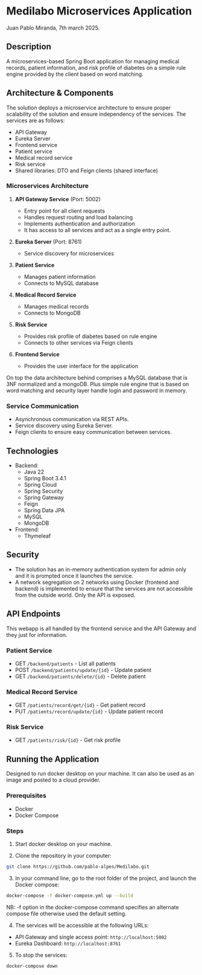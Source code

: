 # Medilabo Microservices Application

Juan Pablo Miranda, 7th march 2025.

## Description
A microservices-based Spring Boot application for managing medical records, patient information, and risk profile of diabetes on a simple rule engine provided by the client based on word matching.

## Architecture & Components
The solution deploys a microservice architecture to ensure proper scalability of the solution and ensure independency of the services. The services are as follows:
* API Gateway
* Eureka Server
* Frontend service
* Patient service
* Medical record service
* Risk service
* Shared libraries: DTO and Feign clients (shared interface)

### Microservices Architecture
1. **API Gateway Service** (Port: 5002)
   - Entry point for all client requests
   - Handles request routing and load balancing
   - Implements authentication and authorization
   - It has access to all services and act as a single entry point.

2. **Eureka Server** (Port: 8761)
   - Service discovery for microservices

3. **Patient Service** 
   - Manages patient information
   - Connects to MySQL database

4. **Medical Record Service**  
   - Manages medical records
   - Connects to MongoDB

5. **Risk Service** 
   - Provides risk profile of diabetes based on rule engine
   - Connects to other services via Feign clients

6. **Frontend Service**
   - Provides the user interface for the application

On top the data architecture behind comprises a MySQL database that is 3NF normalized and a mongoDB.
Plus simple rule engine that is based on word matching and security layer handle login and password in memory.

### Service Communication
- Asynchronous communication via REST APIs.
- Service discovery using Eureka Server.
- Feign clients to ensure easy communication between services.

## Technologies
- Backend:
  - Java 22
  - Spring Boot 3.4.1 
  - Spring Cloud
  - Spring Security 
  - Spring  Gateway 
  - Feign 
  - Spring Data JPA
  - MySQL
  - MongoDB
- Frontend:
  - Thymeleaf

## Security
* The solution has an in-memory authentication system for admin only and it is prompted once it launches the service.
* A network segregation on 2 networks using Docker (frontend and backend) is implemented to ensure that the services are not accessible from the outside world. Only the API is exposed.

## API Endpoints
This webapp is all handled by the frontend service and the API Gateway and they just for information.

### Patient Service
- GET `/backend/patients` - List all patients
- POST `/backend/patients/update/{id}` - Update patient
- GET `/backend/patients/delete/{id}` - Delete patient

### Medical Record Service
- GET `/patients/record/get/{id}` - Get patient record
- PUT `/patients/record/update/{id}` - Update patient record

### Risk Service
- GET `/patients/risk/{id}` - Get risk profile

## Running the Application
Designed to run docker desktop on your machine. It can also be used as an image and posted to a cloud provider.
### Prerequisites
- Docker
- Docker Compose

### Steps
1. Start docker desktop on your machine.

2. Clone the repository in your computer:
```bash
git clone https://github.com/pablo-alpes/Medilabo.git
```
3. In your command line, go to the root folder of the project, and launch the Docker compose:
```bash
docker-compose -f docker-compose.yml up --build
```
NB: -f option in the docker-compose command specifies an alternate compose file otherwise used the default setting.

4. The services will be accessible at the following URLs:
- API Gateway and single access point: `http://localhost:5002`
- Eureka Dashboard: `http://localhost:8761`

5. To stop the services:
```bash
docker-compose down
```